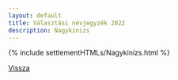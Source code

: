 ```yaml
---
layout: default
title: Választási névjegyzék 2022
description: Nagykinizs
---
```


{% include settlementHTMLs/Nagykinizs.html %}

[Vissza](../)